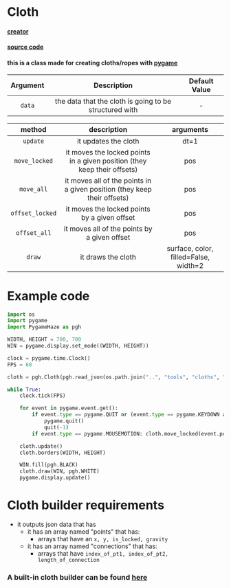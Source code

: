 # Cloth

#### [creator](https://github.com/Emc2356)
#### [source code](https://github.com/Emc2356/PygameHazel)

#### this is a class made for creating cloths/ropes with [pygame](https://www.pygame.org)

| Argument | Description | Default Value |
|:--------:|:-----------:|:-------------:|
| `data` | the data that the cloth is going to be structured with | - |

| method | description | arguments |
|:-----:|:----------:|:---------:|
| `update` | it updates the cloth | dt=1 |
| `move_locked` | it moves the locked points in a given position (they keep their offsets) | pos |
| `move_all` | it moves all of the points in a given position (they keep their offsets) | pos |
| `offset_locked` | it moves the locked points by a given offset | pos |
| `offset_all` | it moves all of the points by a given offset | pos |
| `draw` | it draws the cloth | surface, color, filled=False, width=2 |

# Example code

```python
import os
import pygame
import PygameHaze as pgh

WIDTH, HEIGHT = 700, 700
WIN = pygame.display.set_mode((WIDTH, HEIGHT))

clock = pygame.time.Clock()
FPS = 60

cloth = pgh.Cloth(pgh.read_json(os.path.join("..", "tools", "cloths", "cloth.cloth")))

while True:
    clock.tick(FPS)

    for event in pygame.event.get():
        if event.type == pygame.QUIT or (event.type == pygame.KEYDOWN and event.key == pygame.K_ESCAPE):
            pygame.quit()
            quit(-1)
        if event.type == pygame.MOUSEMOTION: cloth.move_locked(event.pos)

    cloth.update()
    cloth.borders(WIDTH, HEIGHT)

    WIN.fill(pgh.BLACK)
    cloth.draw(WIN, pgh.WHITE)
    pygame.display.update()
```

# Cloth builder requirements
- it outputs json data that has
  - it has an array named "points" that has:
    - arrays that have an `x, y, is_locked, gravity`
  - it has an array named "connections" that has:
    - arrays that have `index_of_pt1, index_of_pt2, length_of_connection`

### A built-in cloth builder can be found [here](../tools/cloth_builder.py)
